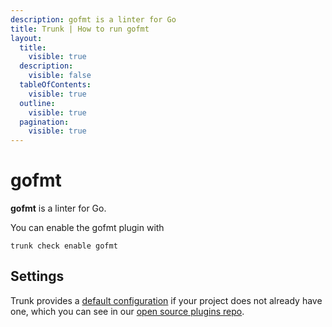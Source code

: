 ```yaml
---
description: gofmt is a linter for Go
title: Trunk | How to run gofmt
layout:
  title:
    visible: true
  description:
    visible: false
  tableOfContents:
    visible: true
  outline:
    visible: true
  pagination:
    visible: true
---
```


# gofmt

**gofmt** is a linter for Go.

You can enable the gofmt plugin with

```shell
trunk check enable gofmt
```

## Settings



Trunk provides a [default configuration](https://github.com/trunk-io/plugins/tree/main/linters/gofmt) if your project does not already have one,
which you can see in our [open source plugins repo](https://github.com/trunk-io/plugins/tree/main).
